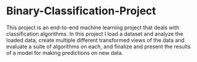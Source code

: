 # Binary-Classification-Project
This project is an end-to-end machine learning project that deals with classification algorithms. In this project I load a dataset and analyze the loaded data, create multiple different transformed views of the data and evaluate a suite of algorithms on each, and finalize and present the results of a model for making predictions on new data.
